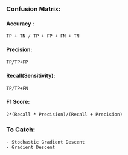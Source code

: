 ### Confusion Matrix:
#### Accuracy : 
    TP + TN / TP + FP + FN + TN
#### Precision:
    TP/TP+FP
#### Recall(Sensitivity):
    TP/TP+FN
#### F1 Score:
    2*(Recall * Precision)/(Recall + Precision)


### To Catch:
    - Stochastic Gradient Descent
    - Gradient Descent